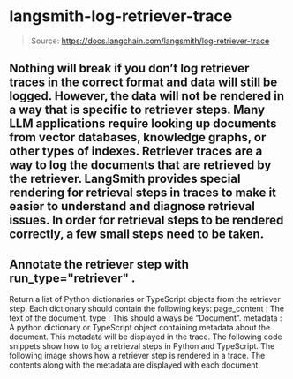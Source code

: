 # langsmith-log-retriever-trace

> Source: https://docs.langchain.com/langsmith/log-retriever-trace

Nothing will break if you don’t log retriever traces in the correct format and data will still be logged. However, the data will not be rendered in a way that is specific to retriever steps.
Many LLM applications require looking up documents from vector databases, knowledge graphs, or other types of indexes. Retriever traces are a way to log the documents that are retrieved by the retriever. LangSmith provides special rendering for retrieval steps in traces to make it easier to understand and diagnose retrieval issues. In order for retrieval steps to be rendered correctly, a few small steps need to be taken.
-
Annotate the retriever step with
run_type="retriever"
.
-
Return a list of Python dictionaries or TypeScript objects from the retriever step. Each dictionary should contain the following keys:
page_content
: The text of the document.
type
: This should always be “Document”.
metadata
: A python dictionary or TypeScript object containing metadata about the document. This metadata will be displayed in the trace.
The following code snippets show how to log a retrieval steps in Python and TypeScript.
The following image shows how a retriever step is rendered in a trace. The contents along with the metadata are displayed with each document.